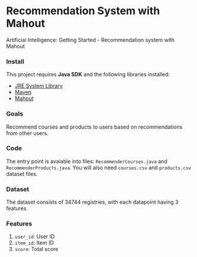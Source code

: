 # Recommendation System with Mahout
Artificial Intelligence: Getting Started - Recommendation system with Mahout

### Install

This project requires **Java SDK** and the following libraries installed:

- [JRE System Library](http://www.oracle.com/technetwork/pt/java/javase/downloads/jdk8-downloads-2133151.html)
- [Maven](https://maven.apache.org/)
- [Mahout](http://mahout.apache.org/general/downloads.html)

### Goals

Recommend courses and products to users based on recommendations from other users.

### Code

The entry point is avaiable into files: `RecommenderCourses.java` and `RecommenderProducts.java`. You will also need `courses.csv` and `products.csv` dataset files.

### Dataset

The dataset consists of 34744 registries, with each datapoint having 3 features.

### Features

1. `user_id`: User ID
2. `item_id`: Item ID
3. `score`: Total score
